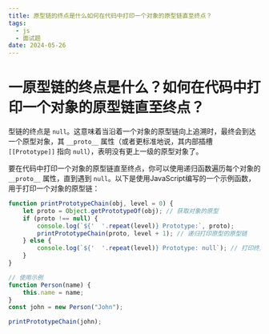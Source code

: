 ```yaml
---
title: 原型链的终点是什么如何在代码中打印一个对象的原型链直至终点？
tags:
  - js
  - 面试题
date: 2024-05-26
---
```

# 一原型链的终点是什么？如何在代码中打印一个对象的原型链直至终点？

型链的终点是 `null`。这意味着当沿着一个对象的原型链向上追溯时，最终会到达一个原型对象，其 `__proto__` 属性（或者更标准地说，其内部插槽 `[[Prototype]]` 指向 `null`），表明没有更上一级的原型对象了。

要在代码中打印一个对象的原型链直至终点，你可以使用递归函数遍历每个对象的 `__proto__` 属性，直到遇到 `null`。以下是使用JavaScript编写的一个示例函数，用于打印一个对象的原型链：

```js
function printPrototypeChain(obj, level = 0) {
    let proto = Object.getPrototypeOf(obj); // 获取对象的原型
    if (proto !== null) {
        console.log(`${'  '.repeat(level)} Prototype:`, proto);
        printPrototypeChain(proto, level + 1); // 递归打印原型的原型链
    } else {
        console.log(`${'  '.repeat(level)} Prototype: null`); // 打印终点 null
    }
}

// 使用示例
function Person(name) {
    this.name = name;
}
const john = new Person("John");

printPrototypeChain(john);
```

